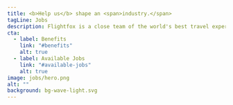 ```yaml
---
title: <b>Help us</b> shape an <span>industry.</span>
tagLine: Jobs
description: Flightfox is a close team of the world's best travel experts. We live, work and travel all over the world while providing a valuable service to our customers.
cta:
  - label: Benefits
    link: "#benefits"
    alt: true
  - label: Available Jobs
    link: "#available-jobs"
    alt: true
image: jobs/hero.png
alt: ""
background: bg-wave-light.svg
---
```

